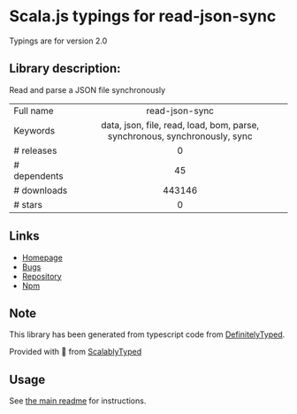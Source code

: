 
# Scala.js typings for read-json-sync

Typings are for version 2.0

## Library description:
Read and parse a JSON file synchronously

|                    |                 |
| ------------------ | :-------------: |
| Full name          | read-json-sync |
| Keywords           | data, json, file, read, load, bom, parse, synchronous, synchronously, sync |
| # releases         | 0 |
| # dependents       | 45 |
| # downloads        | 443146 |
| # stars            | 0 |

## Links
- [Homepage](https://github.com/shinnn/read-json-sync#readme)
- [Bugs](https://github.com/shinnn/read-json-sync/issues)
- [Repository](https://github.com/shinnn/read-json-sync)
- [Npm](https://www.npmjs.com/package/read-json-sync)
    


## Note
This library has been generated from typescript code from [DefinitelyTyped](https://definitelytyped.org).

Provided with :purple_heart: from [ScalablyTyped](https://github.com/oyvindberg/ScalablyTyped)

## Usage
See [the main readme](../../readme.md) for instructions.


